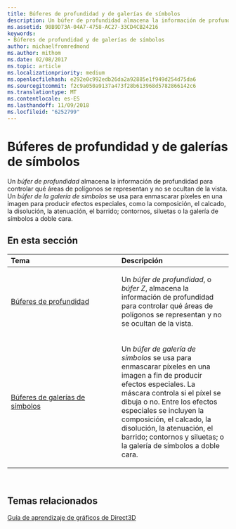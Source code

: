 ```yaml
---
title: Búferes de profundidad y de galerías de símbolos
description: Un búfer de profundidad almacena la información de profundidad para controlar qué áreas de polígonos se representan y no se ocultan de la vista.
ms.assetid: 98B9D73A-04A7-4758-AC27-33CD4CB24216
keywords:
- Búferes de profundidad y de galerías de símbolos
author: michaelfromredmond
ms.author: mithom
ms.date: 02/08/2017
ms.topic: article
ms.localizationpriority: medium
ms.openlocfilehash: e292e0c992edb26da2a92885e1f949d254d75da6
ms.sourcegitcommit: f2c9a050a9137a473f28b613968d5782866142c6
ms.translationtype: MT
ms.contentlocale: es-ES
ms.lasthandoff: 11/09/2018
ms.locfileid: "6252799"
---
```

# <a name="depth-and-stencil-buffers"></a>Búferes de profundidad y de galerías de símbolos


Un *búfer de profundidad* almacena la información de profundidad para controlar qué áreas de polígonos se representan y no se ocultan de la vista. Un *búfer de la galería de símbolos* se usa para enmascarar píxeles en una imagen para producir efectos especiales, como la composición, el calcado, la disolución, la atenuación, el barrido; contornos, siluetas o la galería de símbolos a doble cara.

## <a name="span-idin-this-sectionspanin-this-section"></a><span id="in-this-section"></span>En esta sección


<table>
<colgroup>
<col width="50%" />
<col width="50%" />
</colgroup>
<thead>
<tr class="header">
<th align="left">Tema</th>
<th align="left">Descripción</th>
</tr>
</thead>
<tbody>
<tr class="odd">
<td align="left"><p><a href="depth-buffers.md">Búferes de profundidad</a></p></td>
<td align="left"><p>Un <em>búfer de profundidad</em>, o <em>búfer Z</em>, almacena la información de profundidad para controlar qué áreas de polígonos se representan y no se ocultan de la vista.</p></td>
</tr>
<tr class="even">
<td align="left"><p><a href="stencil-buffers.md">Búferes de galerías de símbolos</a></p></td>
<td align="left"><p>Un <em>búfer de galería de símbolos</em> se usa para enmascarar píxeles en una imagen a fin de producir efectos especiales. La máscara controla si el píxel se dibuja o no. Entre los efectos especiales se incluyen la composición, el calcado, la disolución, la atenuación, el barrido; contornos y siluetas; o la galería de símbolos a doble cara.</p></td>
</tr>
</tbody>
</table>

 

## <a name="span-idrelated-topicsspanrelated-topics"></a><span id="related-topics"></span>Temas relacionados


[Guía de aprendizaje de gráficos de Direct3D](index.md)

 

 




